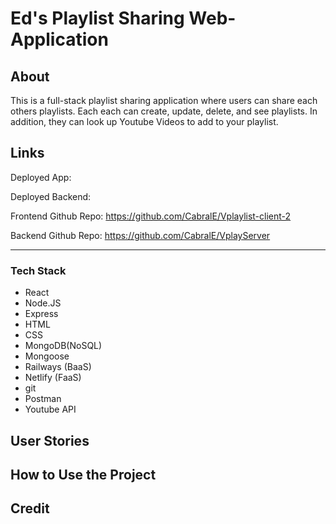 # Ed's Playlist Sharing Web-Application

## About

This is a full-stack playlist sharing application where users can share each others playlists. Each each can create, update, delete, and see playlists. In addition, they can look up Youtube Videos to add to your playlist.

## Links

Deployed App:

Deployed Backend:

Frontend Github Repo: https://github.com/CabralE/Vplaylist-client-2

Backend Github Repo: https://github.com/CabralE/VplayServer

---

### Tech Stack

- React
- Node.JS
- Express
- HTML
- CSS
- MongoDB(NoSQL)
- Mongoose
- Railways (BaaS)
- Netlify (FaaS)
- git
- Postman
- Youtube API

## User Stories

## How to Use the Project

## Credit

